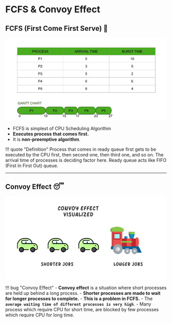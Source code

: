 # FCFS & Convoy Effect

## FCFS (First Come First Serve) 🏁

![loading...](../../../images/operating_system/process_management/process_scheduling/FCFS.jpg)


- FCFS is simplest of CPU Scheduling Algorithm
- **Executes process that comes first.**
- It is **non-preemptive algorithm**.

!!! quote "Definition"
    Process that comes in ready queue first gets to be executed by the CPU first, then second one, then third one, and so on. The arrival time of processes is deciding factor here. Ready queue acts like FIFO (First In First Out) queue.

---

## Convoy Effect 😴

![loading...](../../../images/operating_system/process_management/process_scheduling/convoy_effect.png)


!!! bug "Convoy Effect"
    - **Convoy effect** is a situation where short processes are held up behind a long process.
    - **Shorter processes are made to wait for longer processes to complete.**
    - **This is a problem in FCFS.**
    - The **`average waiting time of different processes is very high`**.
    - Many process which require CPU for short time, are blocked by few processes which require CPU for long time.